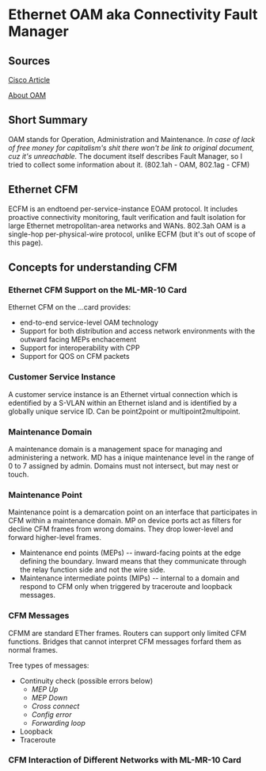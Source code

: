 # Ethernet OAM aka Connectivity Fault Manager

## Sources
[Cisco Article](https://www.cisco.com/c/en/us/td/docs/optical/15000r9_0/ethernet/454/guide/45490ethernetguide/45490a_eoamonmlmr.pdf)

[About OAM](http://blog.sbolshakov.ru/12-ethernet-oam/)


## Short Summary
OAM stands for Operation, Administration and Maintenance. *In case of lack of free money for capitalism's shit there won't be link to original document, cuz it's unreachable.* The document itself describes Fault Manager, so I tried to collect some information about it. (802.1ah - OAM, 802.1ag - CFM)


## Ethernet CFM
ECFM is an endtoend per-service-instance EOAM protocol. It includes proactive connectivity monitoring, fault verification and fault isolation  for large Ethernet metropolitan-area networks and WANs. 802.3ah OAM is a single-hop per-physical-wire protocol, unlike ECFM (but it's out of scope of this page).

## Concepts for understanding CFM

### Ethernet CFM Support on the ML-MR-10 Card
Ethernet CFM on the ...card provides:
* end-to-end service-level OAM technology
* Support for both distribution and access network environments with the outward facing MEPs enchacement
* Support for interoperability with CPP
* Support for QOS on CFM packets


### Customer Service Instance
A customer service instance is an Ethernet virtual connection which is edentified by a S-VLAN within an Ethernet island and is identified by a globally unique service ID. Can be point2point or multipoint2multipoint.


### Maintenance Domain
A maintenance domain is a management space for managing and administering a network. MD has a inique maintenance level in the range of 0 to 7 assigned by admin. Domains must not intersect, but may nest or touch.


### Maintenance Point
Maintenance point is a demarcation point on an interface that participates in CFM within a maintenance domain. MP on device ports act as filters for decline CFM frames from wrong domains. They drop lower-level and forward higher-level frames.
* Maintenance end points (MEPs) -- inward-facing points at the edge defining the boundary. Inward means that they communicate through the relay function side and not the wire side.
* Maintenance intermediate points (MIPs) -- internal to a domain and respond to CFM only when triggered by traceroute and loopback messages.


### CFM Messages
CFMM are standard ETher frames. Routers can support only limited CFM functions. Bridges that cannot interpret CFM messages forfard them as normal frames.

Tree types of messages:
* Continuity check (possible errors below)
	* *MEP Up*
	* *MEP Down*
	* *Cross connect*
	* *Config error*
	* *Forwarding loop*
* Loopback
* Traceroute


### CFM Interaction of Different Networks with ML-MR-10 Card
